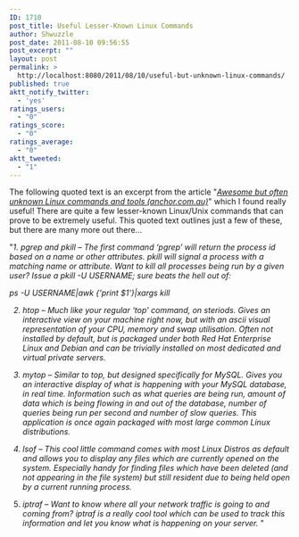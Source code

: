 ```yaml
---
ID: 1710
post_title: Useful Lesser-Known Linux Commands
author: Shwuzzle
post_date: 2011-08-10 09:56:55
post_excerpt: ""
layout: post
permalink: >
  http://localhost:8080/2011/08/10/useful-but-unknown-linux-commands/
published: true
aktt_notify_twitter:
  - 'yes'
ratings_users:
  - "0"
ratings_score:
  - "0"
ratings_average:
  - "0"
aktt_tweeted:
  - "1"
---
```

The following quoted text is an excerpt from the article "<em><a href="http://www.anchor.com.au/blog/2011/08/awesome-but-often-unknown-linux-commands-and-tools/">Awesome but often unknown Linux commands and tools (anchor.com.au)</a></em>" which I found really useful! There are quite a few lesser-known Linux/Unix commands that can prove to be extremely useful. This quoted text outlines just a few of these, but there are many more out there...

"<em>1. pgrep and pkill – The first command ‘pgrep’ will return the process id based on a name or other attributes. pkill will signal a process with a matching name or attribute. Want to kill all processes being run by a given user? Issue a pkill -U USERNAME; sure beats the hell out of:

ps -U USERNAME|awk {'print $1'}|xargs kill

2. htop – Much like your regular ‘top’ command, on steriods. Gives an interactive view on your machine right now, but with an ascii visual representation of your CPU, memory and swap utilisation. Often not installed by default, but is packaged under both Red Hat Enterprise Linux and Debian and can be trivially installed on most dedicated and virtual private servers.

3. mytop – Similar to top, but designed specifically for MySQL. Gives you an interactive display of what is happening with your MySQL database, in real time. Information such as what queries are being run, amount of data which is being flowing in and out of the database, number of queries being run per second and number of slow queries. This application is once again packaged with most large common Linux distributions.

4. lsof – This cool little command comes with most Linux Distros as default and allows you to display any files which are currently opened on the system. Especially handy for finding files which have been deleted (and not appearing in the file system) but still resident due to being held open by a current running process.

5. iptraf – Want to know where all your network traffic is going to and coming from? iptraf is a really cool tool which can be used to track this information and let you know what is happening on your server. </em>"